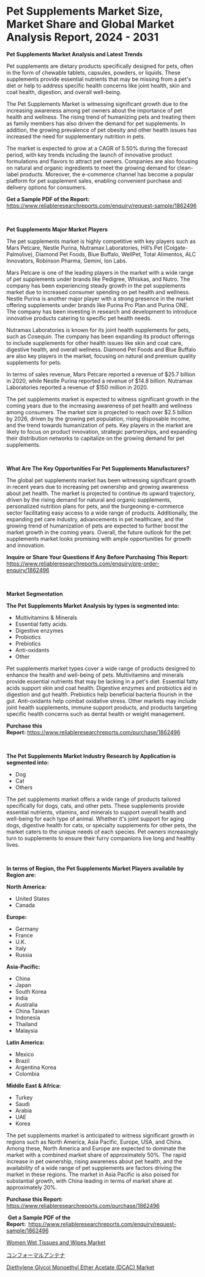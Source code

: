 <p><h1>Pet Supplements Market Size, Market Share and Global Market Analysis Report, 2024 - 2031</h1></p><p><strong>Pet Supplements Market Analysis and Latest Trends</strong></p>
<p><p>Pet supplements are dietary products specifically designed for pets, often in the form of chewable tablets, capsules, powders, or liquids. These supplements provide essential nutrients that may be missing from a pet's diet or help to address specific health concerns like joint health, skin and coat health, digestion, and overall well-being.</p><p>The Pet Supplements Market is witnessing significant growth due to the increasing awareness among pet owners about the importance of pet health and wellness. The rising trend of humanizing pets and treating them as family members has also driven the demand for pet supplements. In addition, the growing prevalence of pet obesity and other health issues has increased the need for supplementary nutrition in pets.</p><p>The market is expected to grow at a CAGR of 5.50% during the forecast period, with key trends including the launch of innovative product formulations and flavors to attract pet owners. Companies are also focusing on natural and organic ingredients to meet the growing demand for clean-label products. Moreover, the e-commerce channel has become a popular platform for pet supplement sales, enabling convenient purchase and delivery options for consumers.</p></p>
<p><strong>Get a Sample PDF of the Report:&nbsp;</strong> <a href="https://www.reliableresearchreports.com/enquiry/request-sample/1862496">https://www.reliableresearchreports.com/enquiry/request-sample/1862496</a></p>
<p>&nbsp;</p>
<p><strong>Pet Supplements Major Market Players</strong></p>
<p><p>The pet supplements market is highly competitive with key players such as Mars Petcare, Nestle Purina, Nutramax Laboratories, Hill’s Pet (Colgate-Palmolive), Diamond Pet Foods, Blue Buffalo, WellPet, Total Alimentos, ALC Innovators, Robinson Pharma, Gemini, Ion Labs. </p><p>Mars Petcare is one of the leading players in the market with a wide range of pet supplements under brands like Pedigree, Whiskas, and Nutro. The company has been experiencing steady growth in the pet supplements market due to increased consumer spending on pet health and wellness. Nestle Purina is another major player with a strong presence in the market offering supplements under brands like Purina Pro Plan and Purina ONE. The company has been investing in research and development to introduce innovative products catering to specific pet health needs.</p><p>Nutramax Laboratories is known for its joint health supplements for pets, such as Cosequin. The company has been expanding its product offerings to include supplements for other health issues like skin and coat care, digestive health, and overall wellness. Diamond Pet Foods and Blue Buffalo are also key players in the market, focusing on natural and premium quality supplements for pets.</p><p>In terms of sales revenue, Mars Petcare reported a revenue of $25.7 billion in 2020, while Nestle Purina reported a revenue of $14.8 billion. Nutramax Laboratories reported a revenue of $150 million in 2020. </p><p>The pet supplements market is expected to witness significant growth in the coming years due to the increasing awareness of pet health and wellness among consumers. The market size is projected to reach over $2.5 billion by 2026, driven by the growing pet population, rising disposable income, and the trend towards humanization of pets. Key players in the market are likely to focus on product innovation, strategic partnerships, and expanding their distribution networks to capitalize on the growing demand for pet supplements.</p></p>
<p>&nbsp;</p>
<p><strong>What Are The Key Opportunities For Pet Supplements Manufacturers?</strong></p>
<p><p>The global pet supplements market has been witnessing significant growth in recent years due to increasing pet ownership and growing awareness about pet health. The market is projected to continue its upward trajectory, driven by the rising demand for natural and organic supplements, personalized nutrition plans for pets, and the burgeoning e-commerce sector facilitating easy access to a wide range of products. Additionally, the expanding pet care industry, advancements in pet healthcare, and the growing trend of humanization of pets are expected to further boost the market growth in the coming years. Overall, the future outlook for the pet supplements market looks promising with ample opportunities for growth and innovation.</p></p>
<p><strong>Inquire or Share Your Questions If Any Before Purchasing This Report:</strong> <a href="https://www.reliableresearchreports.com/enquiry/pre-order-enquiry/1862496">https://www.reliableresearchreports.com/enquiry/pre-order-enquiry/1862496</a></p>
<p>&nbsp;</p>
<p><strong>Market Segmentation</strong></p>
<p><strong>The Pet Supplements Market Analysis by types is segmented into:</strong></p>
<p><ul><li>Multivitamins & Minerals</li><li>Essential fatty acids.</li><li>Digestive enzymes</li><li>Probiotics</li><li>Prebiotics</li><li>Anti-oxidants</li><li>Other</li></ul></p>
<p><p>Pet supplements market types cover a wide range of products designed to enhance the health and well-being of pets. Multivitamins and minerals provide essential nutrients that may be lacking in a pet's diet. Essential fatty acids support skin and coat health. Digestive enzymes and probiotics aid in digestion and gut health. Prebiotics help beneficial bacteria flourish in the gut. Anti-oxidants help combat oxidative stress. Other markets may include joint health supplements, immune support products, and products targeting specific health concerns such as dental health or weight management.</p></p>
<p><strong>Purchase this Report:&nbsp;</strong><a href="https://www.reliableresearchreports.com/purchase/1862496">https://www.reliableresearchreports.com/purchase/1862496</a></p>
<p>&nbsp;</p>
<p><strong>The Pet Supplements Market Industry Research by Application is segmented into:</strong></p>
<p><ul><li>Dog</li><li>Cat</li><li>Others</li></ul></p>
<p><p>The pet supplements market offers a wide range of products tailored specifically for dogs, cats, and other pets. These supplements provide essential nutrients, vitamins, and minerals to support overall health and well-being for each type of animal. Whether it's joint support for aging dogs, digestive health for cats, or specialty supplements for other pets, the market caters to the unique needs of each species. Pet owners increasingly turn to supplements to ensure their furry companions live long and healthy lives.</p></p>
<p>&nbsp;</p>
<p><strong>In terms of Region, the Pet Supplements Market Players available by Region are:</strong></p>
<p>
    <p> <strong> North America: </strong>
        <ul>
            <li>United States</li>
            <li>Canada</li>
        </ul>
        </p> 
    <p> <strong> Europe: </strong>
        <ul>
            <li>Germany</li>
            <li>France</li>
            <li>U.K.</li>
            <li>Italy</li>
            <li>Russia</li>
        </ul>
        </p> 
    <p> <strong> Asia-Pacific: </strong>
        <ul>
            <li>China</li>
            <li>Japan</li>
            <li>South Korea</li>
            <li>India</li>
            <li>Australia</li>
            <li>China Taiwan</li>
            <li>Indonesia</li>
            <li>Thailand</li>
            <li>Malaysia</li>
        </ul>
        </p> 
    <p> <strong> Latin America: </strong>
        <ul>
            <li>Mexico</li>
            <li>Brazil</li>
            <li>Argentina Korea</li>
            <li>Colombia</li>
        </ul>
        </p> 
    <p> <strong> Middle East & Africa: </strong>
        <ul>
            <li>Turkey</li>
            <li>Saudi</li>
            <li>Arabia</li>
            <li>UAE</li>
            <li>Korea</li>
        </ul>
    </p>
    </p>
<p><p>The pet supplements market is anticipated to witness significant growth in regions such as North America, Asia Pacific, Europe, USA, and China. Among these, North America and Europe are expected to dominate the market with a combined market share of approximately 50%. The rapid increase in pet ownership, rising awareness about pet health, and the availability of a wide range of pet supplements are factors driving the market in these regions. The market in Asia Pacific is also poised for substantial growth, with China leading in terms of market share at approximately 20%.</p></p>
<p><strong>Purchase this Report: </strong><a href="https://www.reliableresearchreports.com/purchase/1862496">https://www.reliableresearchreports.com/purchase/1862496</a></p>
<p>&nbsp;<strong>Get a Sample PDF of the Report:&nbsp;&nbsp;</strong><a href="https://www.reliableresearchreports.com/enquiry/request-sample/1862496">https://www.reliableresearchreports.com/enquiry/request-sample/1862496</a></p>
<p><strong></strong></p>
<p><p><a href="https://www.linkedin.com/pulse/women-wet-tissues-wipes-market-size-growing-forecasted-period-0lole?trackingId=nBORZONBwg1AZgTINtxYiw%3D%3D">Women Wet Tissues and Wipes Market</a></p><p><a href="https://medium.com/@jewelardner5656/%E3%82%B3%E3%83%B3%E3%83%95%E3%82%A9%E3%83%BC%E3%83%9E%E3%83%AB%E3%82%A2%E3%83%B3%E3%83%86%E3%83%8A%E5%B8%82%E5%A0%B4%E8%A6%8F%E6%A8%A1-%E5%B8%82%E5%A0%B4%E3%81%AE%E8%A6%8B%E9%80%9A%E3%81%97%E3%81%A8%E5%B8%82%E5%A0%B4%E3%81%AE%E4%BA%88%E6%B8%AC-2024%E5%B9%B4%E3%81%8B%E3%82%892031%E5%B9%B4-2338b2e979ea">コンフォーマルアンテナ</a></p><p><a href="https://www.linkedin.com/pulse/diethylene-glycol-monoethyl-ether-acetate-dcac-market-analysis-em2re?trackingId=db%2BYBVbl87aR31WzvDte7w%3D%3D">Diethylene Glycol Monoethyl Ether Acetate (DCAC) Market</a></p></p>